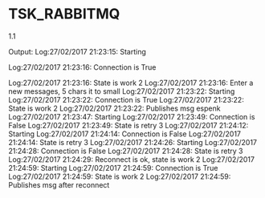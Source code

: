 # TSK_RABBITMQ
1.1

Output:
Log:27/02/2017 21:23:15: Starting
	
Log:27/02/2017 21:23:16: Connection is True

Log:27/02/2017 21:23:16: State is work 2
Log:27/02/2017 21:23:16: Enter a new messages, 5 chars it to small
Log:27/02/2017 21:23:22: Starting
Log:27/02/2017 21:23:22: Connection is True
Log:27/02/2017 21:23:22: State is work 2
Log:27/02/2017 21:23:22: Publishes msg espenk
Log:27/02/2017 21:23:47: Starting
Log:27/02/2017 21:23:49: Connection is False
Log:27/02/2017 21:23:49: State is retry 3
Log:27/02/2017 21:24:12: Starting
Log:27/02/2017 21:24:14: Connection is False
Log:27/02/2017 21:24:14: State is retry 3
Log:27/02/2017 21:24:26: Starting
Log:27/02/2017 21:24:28: Connection is False
Log:27/02/2017 21:24:28: State is retry 3
Log:27/02/2017 21:24:29: Reconnect is ok, state is work 2
Log:27/02/2017 21:24:59: Starting
Log:27/02/2017 21:24:59: Connection is True
Log:27/02/2017 21:24:59: State is work 2
Log:27/02/2017 21:24:59: Publishes msg after reconnect
